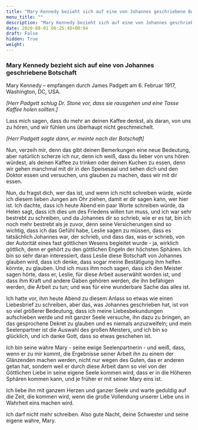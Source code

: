 ```yaml
---
title: "Mary Kennedy bezieht sich auf eine von Johannes geschriebene Botschaft"
menu_title: ""
description: "Mary Kennedy bezieht sich auf eine von Johannes geschriebene Botschaft"
date: 2020-08-01 06:25:48+00:94
draft: False
hidden: True
weight:
---
```

### Mary Kennedy bezieht sich auf eine von Johannes geschriebene Botschaft

Mary Kennedy – empfangen durch James Padgett am 6. Februar 1917, Washington, DC, USA.

*[Herr Padgett schlug Dr. Stone vor, dass sie rausgehen und eine Tasse Kaffee holen sollten.]*

Lass mich sagen, dass du mehr an deinen Kaffee denkst, als daran, von uns zu hören, und wir fühlen uns überhaupt nicht geschmeichelt.

*[Herr Padgett sagte dann, er meinte nach der Botschaft]*

Nun, verzeih mir, denn das gibt deinen Bemerkungen eine neue Bedeutung, aber natürlich scherze ich nur, denn ich weiß, dass du lieber von uns hören würdest, als deinen Kaffee zu trinken oder deinen Kuchen zu essen, denn wir gehen manchmal mit dir in den Speisesaal und sehen dich und den Doktor essen und versuchen, uns glauben zu machen, dass wir mit dir essen.

Nun, du fragst dich, wer das ist, und wenn ich nicht schreiben würde, würde ich diesem lieben Jungen am Ohr ziehen, damit er dir sagen kann, wer hier ist. Ich dachte, dass ich heute Abend ein paar Worte schreiben würde, da Helen sagt, dass ich dies um des Friedens willen tun muss, und ich war sehr bestrebt zu schreiben, und da Johannes dir so schrieb, wie er es tat, bin ich noch mehr bestrebt als je zuvor, denn seine Versicherungen sind so wichtig, dass ich das Gefühl habe, Leslie sagen zu müssen, dass es tatsächlich Johannes war, der schrieb, und dass das, was er schrieb, von der Autorität eines fast göttlichen Wesens begleitet wurde - ja, wirklich göttlich, denn er gehört zu den göttlichen Engeln der höchsten Sphären. Ich bin so sehr daran interessiert, dass Leslie diese Botschaft von Johannes glauben wird, dass ich denke, dass sogar meine Bestätigung ihm helfen könnte, zu glauben. Und ich muss ihm noch sagen, dass ich den Meister sagen hörte, dass er, Leslie, für diese Arbeit auserwählt worden ist, und dass ihm Kraft und andere Gaben gehören werden, die ihn befähigen werden, die Arbeit zu tun; und was für eine wunderbare Sache das alles ist.

Ich hatte vor, ihm heute Abend zu diesem Anlass so etwas wie einen Liebesbrief zu schreiben, aber das, was Johannes geschrieben hat, ist von so viel größerer Bedeutung, dass ich meine Liebesbekundungen aufschieben werde und mit ganzer Seele versuche, ihn dazu zu bringen, an das gesprochene Dekret zu glauben und es niemals anzuzweifeln; und mein Seelenpartner ist die Auswahl des großen Meisters, und ich bin so glücklich, und ich danke Gott, dass so etwas geschehen ist.

Ich bin seine wahre Mary - seine ewige Seelenpartnerin - und weiß, dass, wenn er zu mir kommt, die Ergebnisse seiner Arbeit ihn zu einem der Glänzenden machen werden, nicht nur wegen des Guten, das er anderen getan hat, sondern weil er durch diese Arbeit dann so viel von der Göttlichen Liebe in seine eigene Seele kommen wird, dass er in die Höheren Sphären kommen kann, und je früher er mit seiner Mary eins ist.

Ich liebe ihn mit ganzem Herzen und ganzer Seele und warte geduldig auf die Zeit, die kommen wird, wenn die große Vollendung unserer Liebe uns in Wahrheit eins machen wird.

Ich darf nicht mehr schreiben. Also gute Nacht, deine Schwester und seine eigene wahre, Mary.   

